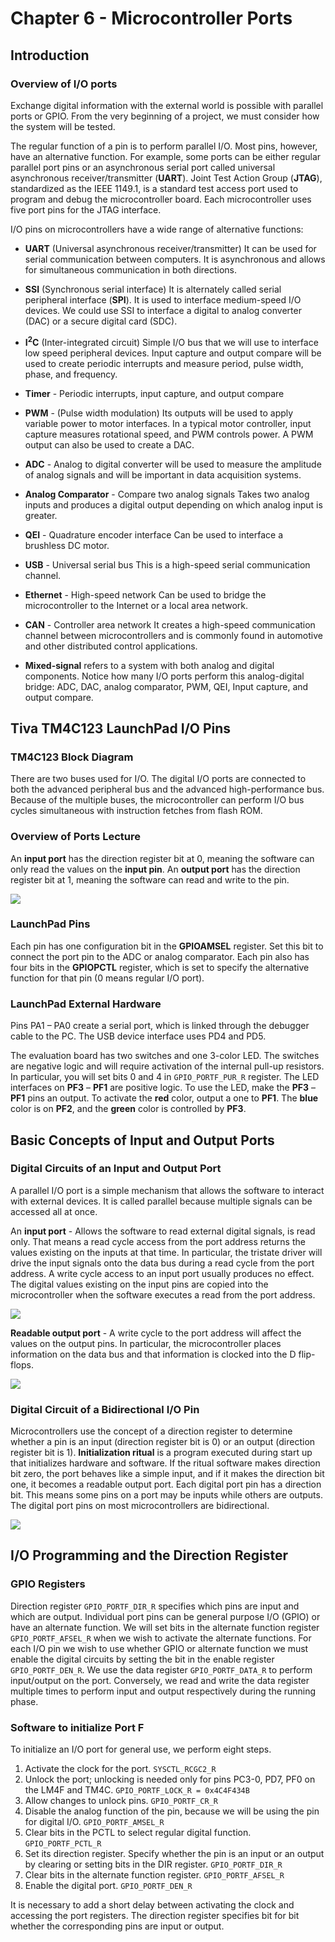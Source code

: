 # Chapter 6 - Microcontroller Ports

## Introduction
### Overview of I/O ports
Exchange digital information with the external world is possible with parallel ports or GPIO. From the very beginning of a project, we must consider how the system will be tested.

The regular function of a pin is to perform parallel I/O. Most pins, however, have an alternative function. For example, some ports can be either regular parallel port pins or an asynchronous serial port called universal asynchronous receiver/transmitter (**UART**). 
Joint Test Action Group (**JTAG**), standardized as the IEEE 1149.1, is a standard test access port used to program and debug the microcontroller board. Each microcontroller uses five port pins for the JTAG interface.

I/O pins on microcontrollers have a wide range of alternative functions:
* **UART** (Universal asynchronous receiver/transmitter)
It can be used for serial communication between computers. It is asynchronous and allows for simultaneous communication in both directions. 

* **SSI** (Synchronous serial interface)
It is alternately called serial peripheral interface (**SPI**). It is used to interface medium-speed I/O devices. We could use SSI to interface a digital to analog converter (DAC) or a secure digital card (SDC).

* **I<sup>2</sup>C** (Inter-integrated circuit)
Simple I/O bus that we will use to interface low speed peripheral devices. Input capture and output compare will be used to create periodic interrupts and measure period, pulse width, phase, and frequency.

* **Timer** - Periodic interrupts, input capture, and output compare

* **PWM** - (Pulse width modulation)
Its outputs will be used to apply variable power to motor interfaces. In a typical motor controller, input capture measures rotational speed, and PWM controls power. A PWM output can also be used to create a DAC.

* **ADC** - Analog to digital converter
will be used to measure the amplitude of analog signals and will be important in data acquisition systems. 

* **Analog Comparator** - Compare two analog signals
Takes two analog inputs and produces a digital output depending on which analog input is greater.

* **QEI** - Quadrature encoder interface
Can be used to interface a brushless DC motor.

* **USB** - Universal serial bus
This is a high-speed serial communication channel. 

* **Ethernet** - High-speed network
Can be used to bridge the microcontroller to the Internet or a local area network.

* **CAN** - Controller area network
It creates a high-speed communication channel between microcontrollers and is commonly found in automotive and other distributed control applications.

* **Mixed-signal** refers to a system with both analog and digital components. Notice how many I/O ports perform this analog-digital bridge: ADC, DAC, analog comparator, PWM, QEI, Input capture, and output compare.

## Tiva TM4C123 LaunchPad I/O Pins 
### TM4C123 Block Diagram
There are two buses used for I/O. The digital I/O ports are connected to both the advanced peripheral bus and the advanced high-performance bus. 
Because of the multiple buses, the microcontroller can perform I/O bus cycles simultaneous with instruction fetches from flash ROM.

### Overview of Ports Lecture
An **input port** has the direction register bit at 0, meaning the software can only read the values on the **input pin**. An **output port** has the direction register bit at 1, meaning the software can read and write to the pin.

![](IOPort.jpg)

### LaunchPad Pins
Each pin has one configuration bit in the **GPIOAMSEL** register. Set this bit to connect the port pin to the ADC or analog comparator. 
Each pin also has four bits in the **GPIOPCTL** register, which is set to specify the alternative function for that pin (0 means regular I/O port). 

### LaunchPad External Hardware
Pins PA1 – PA0 create a serial port, which is linked through the debugger cable to the PC. The USB device interface uses PD4 and PD5.

The evaluation board has two switches and one 3-color LED. The switches are negative logic and will require activation of the internal pull-up resistors.
In particular, you will set bits 0 and 4 in ```GPIO_PORTF_PUR_R``` register. The LED interfaces on **PF3** – **PF1** are positive logic. To use the LED, make the **PF3** – **PF1** pins an output. 
To activate the **red** color, output a one to **PF1**. The **blue** color is on **PF2**, and the **green** color is controlled by **PF3**.

## Basic Concepts of Input and Output Ports
### Digital Circuits of an Input and Output Port
A parallel I/O port is a simple mechanism that allows the software to interact with external devices. It is called parallel because multiple signals can be accessed all at once. 

An **input port** - Allows the software to read external digital signals, is read only. That means a read cycle access from the port address returns the values existing on the inputs at that time.
In particular, the tristate driver will drive the input signals onto the data bus during a read cycle from the port address. A write cycle access to an input port usually produces no effect. The digital values existing on the input pins are copied into the microcontroller when the software executes a read from the port address.

![](Input_Port.jpg)

**Readable output port** - A write cycle to the port address will affect the values on the output pins. In particular, the microcontroller places information on the data bus and that information is clocked into the D flip-flops.

![](Output_Port.jpg)

### Digital Circuit of a Bidirectional I/O Pin
Microcontrollers use the concept of a direction register to determine whether a pin is an input (direction register bit is 0) or an output (direction register bit is 1).
**Initialization ritual** is a program executed during start up that initializes hardware and software. If the ritual software makes direction bit zero, the port behaves like a simple input, and if it makes the direction bit one, it becomes a readable output port.
Each digital port pin has a direction bit. This means some pins on a port may be inputs while others are outputs. The digital port pins on most microcontrollers are bidirectional.

![](Bidirectional_Port.jpg)

## I/O Programming and the Direction Register
### GPIO Registers
Direction register ```GPIO_PORTF_DIR_R``` specifies which pins are input and which are output. Individual port pins can be general purpose I/O (GPIO) or have an alternate function.
We will set bits in the alternate function register ```GPIO_PORTF_AFSEL_R``` when we wish to activate the alternate functions. For each I/O pin we wish to use whether GPIO or alternate function we must enable the digital circuits by setting the bit in the enable register ```GPIO_PORTF_DEN_R```. 
We use the data register ```GPIO_PORTF_DATA_R``` to perform input/output on the port. Conversely, we read and write the data register multiple times to perform input and output respectively during the running phase.

### Software to initialize Port F
To initialize an I/O port for general use, we perform eight steps.
1. Activate the clock for the port. ```SYSCTL_RCGC2_R```
2. Unlock the port; unlocking is needed only for pins PC3-0, PD7, PF0 on the LM4F and TM4C. ```GPIO_PORTF_LOCK_R = 0x4C4F434B``` 
3. Allow changes to unlock pins. ```GPIO_PORTF_CR_R```
4. Disable the analog function of the pin, because we will be using the pin for digital I/O. ```GPIO_PORTF_AMSEL_R```
5. Clear bits in the PCTL to select regular digital function. ```GPIO_PORTF_PCTL_R```
6. Set its direction register. Specify whether the pin is an input or an output by clearing or setting bits in the DIR register. ```GPIO_PORTF_DIR_R``` 
7. Clear bits in the alternate function register. ```GPIO_PORTF_AFSEL_R```
8. Enable the digital port. ```GPIO_PORTF_DEN_R```


It is necessary to add a short delay between activating the clock and accessing the port registers. The direction register specifies bit for bit whether the corresponding pins are input or output.